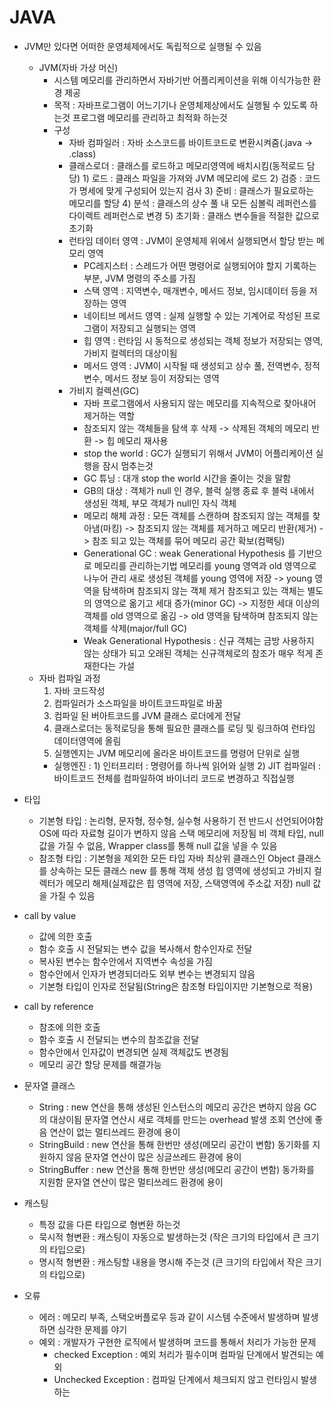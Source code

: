 # JAVA
  - JVM만 있다면 어떠한 운영체제에서도 독립적으로 실행될 수 있음
    - JVM(자바 가상 머신)
      - 시스템 메모리를 관리하면서 자바기반 어플리케이션을 위해 이식가능한 환경 제공 
      - 목적 : 자바프로그램이 어느기기나 운영체제상에서도 실행될 수 있도록 하는것
               프로그램 메모리를 관리하고 최적화 하는것 
      - 구성
        - 자바 컴파일러 : 자바 소스코드를 바이트코드로 변환시켜줌(.java -> .class)
        - 클래스로더 : 클래스를 로드하고 메모리영역에 배치시킴(동적로드 담당)
                       1) 로드 : 클래스 파일을 가져와 JVM 메모리에 로드
                       2) 검증 : 코드가 명세에 맞게 구성되어 있는지 검사
                       3) 준비 : 클래스가 필요로하는 메모리를 할당
                       4) 분석 : 클래스의 상수 풀 내 모든 심볼릭 레퍼런스를 다이렉트 레퍼런스로 변경
                       5) 초기화 : 클래스 변수들을 적절한 값으로 초기화
        - 런타임 데이터 영역 : JVM이 운영체제 위에서 실행되면서 할당 받는 메모리 영역
          - PC레지스터 : 스레드가 어떤 명령어로 실행되어야 할지 기록하는 부분, JVM 명령의 주소를 가짐
          - 스택 영역 : 지역변수, 매개변수, 메서드 정보, 임시데이터 등을 저장하는 영역
          - 네이티브 메서드 영역 : 실제 실행할 수 있는 기계어로 작성된 프로그램이 저장되고 실행되는 영역
          - 힙 영역 : 런타임 시 동적으로 생성되는 객체 정보가 저장되는 영역, 가비지 컬렉터의 대상이됨
          - 메서드 영역 : JVM이 시작될 때 생성되고 상수 풀, 전역변수, 정적변수, 메서드 정보 등이 저장되는 영역 
        - 가비지 컬렉션(GC)
          - 자바 프로그램에서 사용되지 않는 메모리를 지속적으로 찾아내어 제거하는 역할 
          - 참조되지 않는 객체들을 탐색 후 삭제 -> 삭제된 객체의 메모리 반환 -> 힙 메모리 재사용
          - stop the world : GC가 실행되기 위해서 JVM이 어플리케이션 실행을 잠시 멈추는것
          - GC 튜닝 : 대개 stop the world 시간을 줄이는 것을 말함
          - GB의 대상 : 객체가 null 인 경우, 블럭 실행 종료 후 블럭 내에서 생성된 객체, 부모 객체가 null인 자식 객체
          - 메모리 해체 과정 : 모든 객체를 스캔하며 참조되지 않는 객체를 찾아냄(마킹) -> 참조되지 않는 객체를 제거하고 메모리 반환(제거) -> 참조 되고 있는 객체를 묶어 메모리 공간 확보(컴팩팅)
          - Generational GC : weak Generational Hypothesis 를 기반으로 메모리를 관리하는기법
                              메모리를 young 영역과 old 영역으로 나누어 관리
                              새로 생성된 객체를 young 영역에 저장 -> young 영역을 탐색하며 참조되지 않는 객체 제거 참조되고 있는 객체는 별도의 영역으로 옮기고 세대 증가(minor GC) 
                              -> 지정한 세대 이상의 객체를 old 영역으로 옮김 -> old 영역을 탐색하며 참조되지 않는 객체를 삭제(major/full GC) 
          - Weak Generational Hypothesis : 신규 객체는 금방 사용하지 않는 상태가 되고 오래된 객체는 신규객체로의 참조가 매우 적게 존재한다는 가설
    - 자바 컴파일 과정
      1) 자바 코드작성
      2) 컴파일러가 소스파일을 바이트코드파일로 바꿈
      3) 컴파일 된 버아트코드를 JVM 클래스 로더에게 전달
      4) 클래스로더는 동적로딩을 통해 필요한 클래스를 로딩 및 링크하여 런타임 데이터영역에 올림
      5) 실행엔지는 JVM 메모리에 올라온 바이트코드를 명령어 단위로 실행
        * 실행엔진 : 1) 인터프리터 : 명령어를 하나씩 읽어와 실행
                     2) JIT 컴파일러 : 바이트코드 전체를 컴파일하여 바이너리 코드로 변경하고 직접실행
                     
   - 타입
      - 기본형 타입 : 논리형, 문자형, 정수형, 실수형
                      사용하기 전 반드시 선언되어야함 
                      OS에 따라 자료형 길이가 변하지 않음
                      스택 메모리에 저장됨
                      비 객체 타입, null 값을 가질 수 없음, Wrapper class를 통해 null 값을 넣을 수 있음
      - 참조형 타입 : 기본형을 제외한 모든 타입
                      자바 최상위 클래스인 Object 클래스를 상속하는 모든 클래스
                      new 를 통해 객체 생성
                      힙 영역에 생성되고 가비지 컬렉터가 메모리 해제(실제값은 힙 영역에 저장, 스택영역에 주소값 저장)
                      null 값을 가질 수 있음
  - call by value
      - 값에 의한 호출
      - 함수 호출 시 전달되는 변수 값을 복사해서 함수인자로 전달
      - 복사된 변수는 함수안에서 지역변수 속성을 가짐
      - 함수안에서 인자가 변경되더라도 외부 변수는 변경되지 않음
      - 기본형 타입이 인자로 전달됨(String은 참조형 타입이지만 기본형으로 적용)
  - call by reference
      - 참조에 의한 호출
      - 함수 호출 시 전달되는 변수의 참조값을 전달
      - 함수안에서 인자값이 변경되면 실제 객체값도 변경됨
      - 메모리 공간 할당 문제를 해결가능
  
  - 문자열 클래스
      - String : new 연산을 통해 생성된 인스턴스의 메모리 공간은 변하지 않음
                 GC의 대상이됨
                 문자열 연산시 새로 객체를 만드는 overhead 발생
                 조회 연산에 좋음
                 연산이 없는 멀티쓰레드 환경에 용이
      - StringBuild : new 연산을 통해 한번만 생성(메모리 공간이 변함)
                      동기화를 지원하지 않음
                      문자열 연산이 많은 싱글쓰레드 환경에 용이
      - StringBuffer : new 연산을 통해 한번만 생성(메모리 공간이 변함)
                       동가화를 지원함
                       문자열 연산이 많은 멀티쓰레드 환경에 용이
  - 캐스팅
      - 특정 값을 다른 타입으로 형변환 하는것
      - 묵시적 형변환 : 캐스팅이 자동으로 발생하는것 (작은 크기의 타입에서 큰 크기의 타입으로)
      - 명시적 형변환 : 캐스팅할 내용을 명시해 주는것 (큰 크기의 타입에서 작은 크기의 타입으로)
  - 오류 
      - 에러 : 메모리 부족, 스택오버플로우 등과 같이 시스템 수준에서 발생하며 발생하면 심각한 문제를 야기
      - 예외 : 개발자가 구현한 로직에서 발생하며 코드를 통해서 처리가 가능한 문제
          - checked Exception : 예외 처리가 필수이며 컴파일 단계에서 발견되는 예외
          - Unchecked Exception : 컴파일 단계에서 체크되지 않고 런타임시 발생하는 
  

